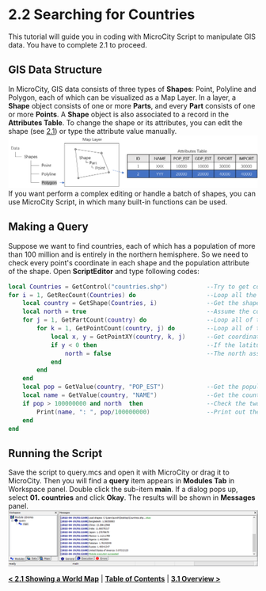 # 2.2 Searching for Countries
This tutorial will guide you in coding with MicroCity Script to manipulate GIS data. You have to complete 2.1 to proceed. 
## GIS Data Structure
In MicroCity, GIS data consists of three types of **Shapes**: Point, Polyline and Polygon, each of which can be visualized as a Map Layer. In a layer, a **Shape** object consists of one or more **Parts**, and every **Part** consists of one or more **Points**. A **Shape** object is also associated to a record in the **Attributes Table**. To change the shape or its attributes, you can edit the shape (see [2.1](2.1_showing_a_world_map.md)) or type the attribute value manually.
![structure](imgs/gis_data_structure.png)
If you want perform a complex editing or handle a batch of shapes, you can use MicroCity Script, in which many built-in functions can be used. 
## Making a Query
Suppose we want to find countries, each of which has a population of more than 100 million and is entirely in the northern hemisphere. So we need to check every point's coordinate in each shape and the population attribute of the shape. Open **ScriptEditor** and type following codes:
```lua
local Countries = GetControl("countries.shp")           --Try to get control of the GIS layer
for i = 1, GetRecCount(Countries) do                    --Loop all the shape objects in the layer
    local country = GetShape(Countries, i)              --Get the shape object of a country
    local north = true                                  --Assume the country is in the northern hemisphere
    for j = 1, GetPartCount(country) do                 --Loop all of the parts in the shape
        for k = 1, GetPointCount(country, j) do         --Loop all of the points in the shape part
            local x, y = GetPointXY(country, k, j)      --Get coordinate of the point j
            if y < 0 then                               --If the latitude is less than 0
                north = false                           --The north assumption is false
            end
        end
    end
    local pop = GetValue(country, "POP_EST")            --Get the population property
    local name = GetValue(country, "NAME")              --Get the country name
    if pop > 100000000 and north  then                  --Check the two conditions
        Print(name, ": ", pop/100000000)                --Print out the result
    end
end
```
## Running the Script
Save the script to query.mcs and open it with MicroCity or drag it to MicroCity. Then you will find a **query** item appears in **Modules Tab** in Workspace panel. Double click the sub-item **main**. If a dialog pops up, select **01. countries** and click **Okay**. The results will be shown in **Messages** panel.
![results](imgs/query_results.png)

[**< 2.1 Showing a World Map**](2.1_showing_a_world_map.md) | [**Table of Contents**](.) | [**3.1 Overview >**](3.1_overview.md)

